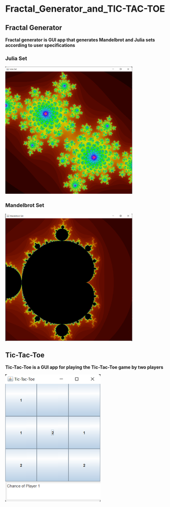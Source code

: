 # Fractal_Generator_and_TIC-TAC-TOE
## Fractal Generator
<b>Fractal generator is GUI app that generates Mandelbrot and Julia sets according to user specifications</b>
<br>
### Julia Set
<img src="https://github.com/AdithyaGallage/Fractal_Generator_and_TIC-TAC-TOE/blob/main/images/julia-set.png"  width="400" height="400">
<h3> Mandelbrot Set </h3>
<img src="https://github.com/AdithyaGallage/Fractal_Generator_and_TIC-TAC-TOE/blob/main/images/mandelbrot-set.png"  width="400" height="400">
<br>
<h2>Tic-Tac-Toe</h2>
<p><b>Tic-Tac-Toe is a GUI app for playing the Tic-Tac-Toe game by two players</b></p>
<img src="https://github.com/AdithyaGallage/Fractal_Generator_and_TIC-TAC-TOE/blob/main/images/tic_1.png"  width="300" height="400">
